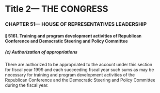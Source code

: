 
# Title 2— THE CONGRESS
### CHAPTER 51— HOUSE OF REPRESENTATIVES LEADERSHIP
#### § 5161. Training and program development activities of Republican Conference and Democratic Steering and Policy Committee
##### (c) Authorization of appropriations

There are authorized to be appropriated to the account under this section for fiscal year 1999 and each succeeding fiscal year such sums as may be necessary for training and program development activities of the Republican Conference and the Democratic Steering and Policy Committee during the fiscal year.
